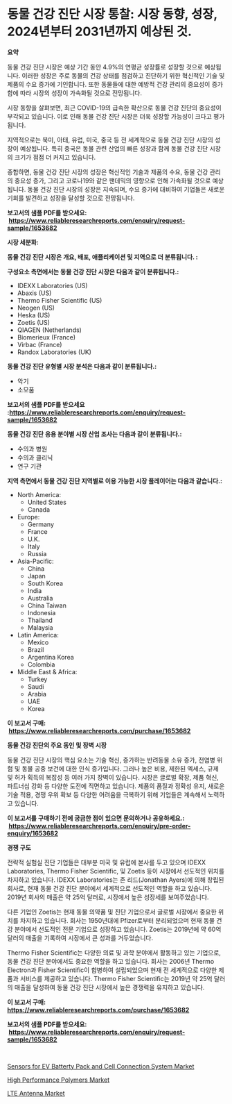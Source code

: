 <p><h1>동물 건강 진단 시장 통찰: 시장 동향, 성장, 2024년부터 2031년까지 예상된 것.</h1></p><p><strong>요약</strong></p>
<p><p>동물 건강 진단 시장은 예상 기간 동안 4.9%의 연평균 성장률로 성장할 것으로 예상됩니다. 이러한 성장은 주로 동물의 건강 상태를 점검하고 진단하기 위한 혁신적인 기술 및 제품의 수요 증가에 기인합니다. 또한 동물들에 대한 예방적 건강 관리의 중요성이 증가함에 따라 시장의 성장이 가속화될 것으로 전망됩니다.</p><p>시장 동향을 살펴보면, 최근 COVID-19의 급속한 확산으로 동물 건강 진단의 중요성이 부각되고 있습니다. 이로 인해 동물 건강 진단 시장은 더욱 성장할 가능성이 크다고 평가됩니다.</p><p>지역적으로는 북미, 아태, 유럽, 미국, 중국 등 전 세계적으로 동물 건강 진단 시장의 성장이 예상됩니다. 특히 중국은 동물 관련 산업의 빠른 성장과 함께 동물 건강 진단 시장의 크기가 점점 더 커지고 있습니다.</p><p>종합하면, 동물 건강 진단 시장의 성장은 혁신적인 기술과 제품의 수요, 동물 건강 관리의 중요성 증가, 그리고 코로나19와 같은 팬데믹의 영향으로 인해 가속화될 것으로 예상됩니다. 동물 건강 진단 시장의 성장은 지속되며, 수요 증가에 대비하여 기업들은 새로운 기회를 발견하고 성장을 달성할 것으로 전망됩니다.</p></p>
<p><strong>보고서의 샘플 PDF를 받으세요: &nbsp;<a href="https://www.reliableresearchreports.com/enquiry/request-sample/1653682">https://www.reliableresearchreports.com/enquiry/request-sample/1653682</a></strong></p>
<p><strong>시장 세분화:</strong></p>
<p><strong> 동물 건강 진단 시장은 개요, 배포, 애플리케이션 및 지역으로 더 분류됩니다. :</strong></p>
<p><strong>구성요소 측면에서는 동물 건강 진단 시장은 다음과 같이 분류됩니다.:</strong></p>
<p><ul><li>IDEXX Laboratories (US)</li><li>Abaxis (US)</li><li>Thermo Fisher Scientific (US)</li><li>Neogen (US)</li><li>Heska (US)</li><li>Zoetis (US)</li><li>QIAGEN (Netherlands)</li><li>Biomerieux (France)</li><li>Virbac (France)</li><li>Randox Laboratories (UK)</li></ul></p>
<p><strong> 동물 건강 진단 유형별 시장 분석은 다음과 같이 분류됩니다.:</strong></p>
<p><ul><li>악기</li><li>소모품</li></ul></p>
<p><strong>보고서의 샘플 PDF를 받으세요 :<a href="https://www.reliableresearchreports.com/enquiry/request-sample/1653682">https://www.reliableresearchreports.com/enquiry/request-sample/1653682</a></strong></p>
<p><strong> 동물 건강 진단 응용 분야별 시장 산업 조사는 다음과 같이 분류됩니다.:</strong></p>
<p><ul><li>수의과 병원</li><li>수의과 클리닉</li><li>연구 기관</li></ul></p>
<p><strong>지역 측면에서 동물 건강 진단 지역별로 이용 가능한 시장 플레이어는 다음과 같습니다.:</strong></p>
<p><ul>
    <li>
        North America:
        <ul>
            <li>United States</li>
            <li>Canada</li>
        </ul>
    </li>
    <li>
        Europe:
        <ul>
            <li>Germany</li>
            <li>France</li>
            <li>U.K.</li>
            <li>Italy</li>
            <li>Russia</li>
        </ul>
    </li>
    <li>
        Asia-Pacific:
        <ul>
            <li>China</li>
            <li>Japan</li>
            <li>South Korea</li>
            <li>India</li>
            <li>Australia</li>
            <li>China Taiwan</li>
            <li>Indonesia</li>
            <li>Thailand</li>
            <li>Malaysia</li>
        </ul>
    </li>
    <li>
        Latin America:
        <ul>
            <li>Mexico</li>
            <li>Brazil</li>
            <li>Argentina Korea</li>
            <li>Colombia</li>
        </ul>
    </li>
    <li>
        Middle East & Africa:
        <ul>
            <li>Turkey</li>
            <li>Saudi</li>
            <li>Arabia</li>
            <li>UAE</li>
            <li>Korea</li>
        </ul>
    </li>
    </ul></p>
<p><strong>이 보고서 구매: &nbsp;<a href="https://www.reliableresearchreports.com/purchase/1653682">https://www.reliableresearchreports.com/purchase/1653682</a></strong></p>
<p><strong>동물 건강 진단의 주요 동인 및 장벽 시장</strong></p>
<p><p>동물 건강 진단 시장의 핵심 요소는 기술 혁신, 증가하는 반려동물 소유 증가, 전염병 위험 및 동물 공중 보건에 대한 인식 증가입니다. 그러나 높은 비용, 제한된 엑세스, 규제 및 허가 획득의 복잡성 등 여러 가지 장벽이 있습니다. 시장은 글로벌 확장, 제품 혁신, 파트너십 강화 등 다양한 도전에 직면하고 있습니다. 제품의 품질과 정확성 유지, 새로운 기술 적용, 경쟁 우위 확보 등 다양한 어려움을 극복하기 위해 기업들은 계속해서 노력하고 있습니다.</p></p>
<p><strong>이 보고서를 구매하기 전에 궁금한 점이 있으면 문의하거나 공유하세요.: &nbsp;<a href="https://www.reliableresearchreports.com/enquiry/pre-order-enquiry/1653682">https://www.reliableresearchreports.com/enquiry/pre-order-enquiry/1653682</a></strong></p>
<p><strong>경쟁 구도</strong></p>
<p><p>전략적 실험실 진단 기업들은 대부분 미국 및 유럽에 본사를 두고 있으며 IDEXX Laboratories, Thermo Fisher Scientific, 및 Zoetis 등이 시장에서 선도적인 위치를 차지하고 있습니다. IDEXX Laboratories는 존 리드(Jonathan Ayers)에 의해 창립된 회사로, 현재 동물 건강 진단 분야에서 세계적으로 선도적인 역할을 하고 있습니다. 2019년 회사의 매출은 약 25억 달러로, 시장에서 높은 성장세를 보여주었습니다.</p><p>다른 기업인 Zoetis는 현재 동물 의약품 및 진단 기업으로서 글로벌 시장에서 중요한 위치를 차지하고 있습니다. 회사는 1950년대에 Pfizer로부터 분리되었으며 현재 동물 건강 분야에서 선도적인 전문 기업으로 성장하고 있습니다. Zoetis는 2019년에 약 60억 달러의 매출을 기록하여 시장에서 큰 성과를 거두었습니다.</p><p>Thermo Fisher Scientific는 다양한 의료 및 과학 분야에서 활동하고 있는 기업으로, 동물 건강 진단 분야에서도 중요한 역할을 하고 있습니다. 회사는 2006년 Thermo Electron과 Fisher Scientific이 합병하여 설립되었으며 현재 전 세계적으로 다양한 제품과 서비스를 제공하고 있습니다. Thermo Fisher Scientific는 2019년 약 25억 달러의 매출을 달성하여 동물 건강 진단 시장에서 높은 경쟁력을 유지하고 있습니다.</p></p>
<p><strong>이 보고서 구매: &nbsp; <a href="https://www.reliableresearchreports.com/purchase/1653682">https://www.reliableresearchreports.com/purchase/1653682</a></strong></p>
<p><strong>보고서의 샘플 PDF를 받으세요: &nbsp;<a href="https://www.reliableresearchreports.com/enquiry/request-sample/1653682">https://www.reliableresearchreports.com/enquiry/request-sample/1653682</a></strong><strong></strong></p>
<p>&nbsp;</p>
<p><p><a href="https://medium.com/@esmeraldaezzy1561/sensors-for-ev-batterty-pack-and-cell-connection-system-market-insight-market-trends-growth-1391a7cc76bd">Sensors for EV Batterty Pack and Cell Connection System Market</a></p><p><a href="https://fuschia-pecorino-a6d.notion.site/High-Performance-Polymers-Market-A-Comprehensive-Report-of-its-Market-Share-Growth-Trends-2024--a72e3de8e0394fed881e7724125d807b">High Performance Polymers Market</a></p><p><a href="https://medium.com/@trameciabutler41/decoding-lte-antenna-market-metrics-market-share-trends-and-growth-patterns-2cdc8e0f2b17">LTE Antenna Market</a></p></p>